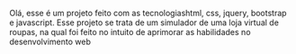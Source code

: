 Olá, esse é um projeto feito com as tecnologiashtml, css, jquery, bootstrap e
javascript. Esse projeto se trata de um simulador de uma loja virtual de roupas,
na qual foi feito no intuito de aprimorar as habilidades no desenvolvimento web 